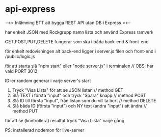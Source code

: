 # api-express
-->> Inlämning ETT att bygga REST API utan DB i Express <<--

har enkelt JSON med Rockgrupp namn lista och använd Express ramverk

GET,POST,PUT,DELETE fungerar som ska i båda back-end & front-end

för enkelt redovisningen alt back-end ligger i server.js filen och front-end i /public/logic.js

för att starta slå "npm start" eller "node server.js" i terminalen // OBS: har vald PORT 3012

ID-er random generar i varje server's start

1. Tryck "Visa Lista" för att se JSON listan // method GET
2. Slå TEXT i första "input" och tryck "Spara" knapp // method POST
3. Slå ID till första "input", från listan som du vill ta bort // method DELETE
4. Slå båda ID (första "input") och NY text (andra "input") att ändra // method PUT

för att se (kontrollera) resultat tryck "Visa Lista" varje gång

PS: installerad nodemon för live-server